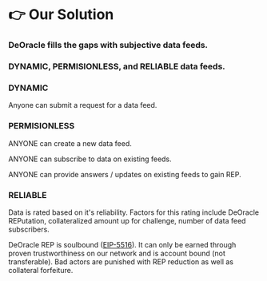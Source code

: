 # 👉 Our Solution

### DeOracle fills the gaps with subjective data feeds. &#x20;

### DYNAMIC, PERMISIONLESS, and RELIABLE data feeds.

### DYNAMIC

Anyone can submit a request for a data feed.

### PERMISIONLESS

ANYONE can create a new data feed.

ANYONE can subscribe to data on existing feeds.

ANYONE can provide answers / updates on existing feeds to gain REP.

### RELIABLE

Data is rated based on it's reliability.  Factors for this rating include DeOracle REPutation, collateralized amount up for challenge, number of data feed subscribers.

DeOracle REP is soulbound ([EIP-5516](https://eips.ethereum.org/EIPS/eip-5516)).  It can only be earned through proven trustworthiness on our network and is account bound (not transferable).  Bad actors are punished with REP reduction as well as collateral forfeiture.&#x20;
